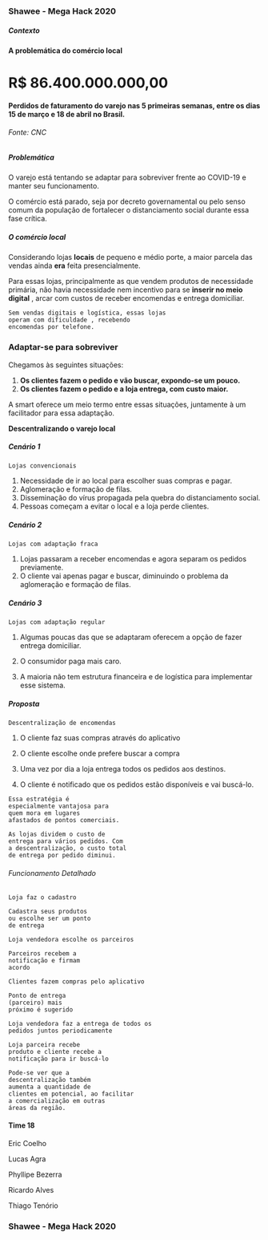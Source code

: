 ### Shawee - Mega Hack 2020

##### Contexto

**A problemática do comércio local**


# R$ 86.400.000.000,00
#### Perdidos de faturamento do varejo nas 5 primeiras semanas, entre os dias 15 de março e 18 de abril no Brasil.

###### Fonte: CNC

##### Problemática

O varejo está tentando se adaptar para
sobreviver frente ao COVID-19 e manter
seu funcionamento.

O comércio está parado, seja por
decreto governamental ou pelo senso
comum da população de fortalecer o
distanciamento social durante essa fase
crítica.


##### O comércio local

Considerando lojas **locais** de pequeno e
médio porte, a maior parcela das vendas
ainda **era** feita presencialmente.

Para essas lojas, principalmente as que
vendem produtos de necessidade
primária, não havia necessidade nem
incentivo para se **inserir no meio
digital** , arcar com custos de receber
encomendas e entrega domiciliar.


```
Sem vendas digitais e logística, essas lojas
operam com dificuldade , recebendo
encomendas por telefone.
```

### Adaptar-se para sobreviver

Chegamos às seguintes situações:

1. **Os clientes fazem o pedido e vão buscar, expondo-se um pouco.**
2. **Os clientes fazem o pedido e a loja entrega, com custo maior.**


A smart oferece um meio termo entre essas
situações, juntamente à um facilitador para
essa adaptação.


**Descentralizando o varejo local**


##### Cenário 1
```
Lojas convencionais
```

1. Necessidade de ir ao local para
escolher suas compras e pagar.
2. Aglomeração e formação de filas.
3. Disseminação do vírus propagada
    pela quebra do distanciamento social.
4. Pessoas começam a evitar o local e
a loja perde clientes.


##### Cenário 2

```
Lojas com adaptação fraca
```
1. Lojas passaram a receber
encomendas e agora separam os
pedidos previamente.
2. O cliente vai apenas pagar e buscar,
diminuindo o problema da
aglomeração e formação de filas.



##### Cenário 3

```
Lojas com adaptação regular
```
1. Algumas poucas das que se
adaptaram oferecem a opção de fazer
entrega domiciliar.
2. O consumidor paga mais caro.

3. A maioria não tem estrutura financeira e
de logística para implementar esse sistema.


##### Proposta

```
Descentralização de encomendas
```
1. O cliente faz suas compras
através do aplicativo

2. O cliente escolhe onde
    prefere buscar a compra


3. Uma vez por dia a loja
    entrega todos os pedidos aos
    destinos.
4. O cliente é notificado que os
    pedidos estão disponíveis e
    vai buscá-lo.


```
Essa estratégia é
especialmente vantajosa para
quem mora em lugares
afastados de pontos comerciais.
```

```
As lojas dividem o custo de
entrega para vários pedidos. Com
a descentralização, o custo total
de entrega por pedido diminui.
```

###### Funcionamento Detalhado
```
Loja faz o cadastro
```
```
Cadastra seus produtos
ou escolhe ser um ponto
de entrega
```
```
Loja vendedora escolhe os parceiros
```
```
Parceiros recebem a
notificação e firmam
acordo
```
```
Clientes fazem compras pelo aplicativo
```
```
Ponto de entrega
(parceiro) mais
próximo é sugerido
```
```
Loja vendedora faz a entrega de todos os
pedidos juntos periodicamente
```
```
Loja parceira recebe
produto e cliente recebe a
notificação para ir buscá-lo
```

```
Pode-se ver que a
descentralização também
aumenta a quantidade de
clientes em potencial, ao facilitar
a comercialização em outras
áreas da região.
```


#### Time 18

Eric Coelho

Lucas Agra

Phyllipe Bezerra

Ricardo Alves

Thiago Tenório


### Shawee - Mega Hack 2020

